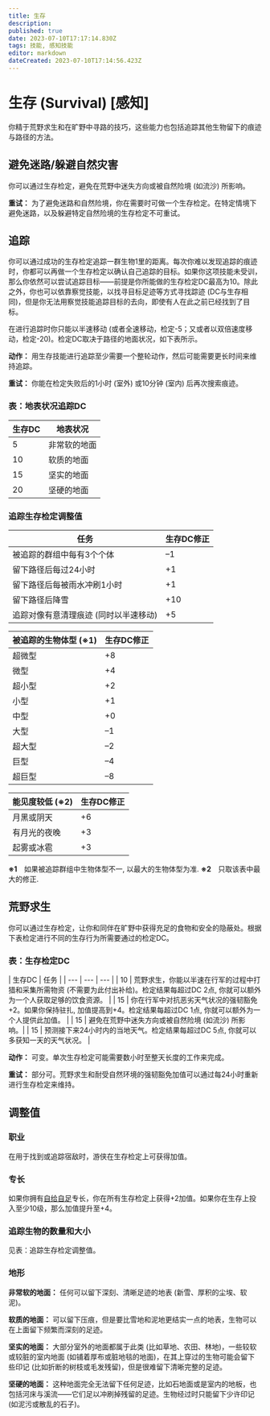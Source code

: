 ```yaml
---
title: 生存
description: 
published: true
date: 2023-07-10T17:17:14.830Z
tags: 技能, 感知技能
editor: markdown
dateCreated: 2023-07-10T17:14:56.423Z
---
```


# 生存 (Survival) \[感知\]
你精于荒野求生和在旷野中寻路的技巧，这些能力也包括追踪其他生物留下的痕迹与路径的方法。

## 避免迷路/躲避自然灾害
你可以通过生存检定，避免在荒野中迷失方向或被自然险境 (如流沙) 所影响。

**重试：** 为了避免迷路和自然险境，你在需要时可做一个生存检定。在特定情境下避免迷路，以及躲避特定自然险境的生存检定不可重试。

## 追踪
你可以通过成功的生存检定追踪一群生物1里的距离。每次你难以发现追踪的痕迹时，你都可以再做一个生存检定以确认自己追踪的目标。如果你这项技能未受训，那么你依然可以尝试追踪目标——前提是你所能做的生存检定DC最高为10。除此之外，你也可以依靠察觉技能，以找寻目标足迹等方式寻找踪迹 (DC与生存相同)，但是你无法用察觉技能追踪目标的去向，即使有人在此之前已经找到了目标。

在进行追踪时你只能以半速移动 (或者全速移动，检定-5；又或者以双倍速度移动，检定-20)。检定DC取决于路径的地面状况，如下表所示。

**动作：** 用生存技能进行追踪至少需要一个整轮动作，然后可能需要更长时间来维持追踪。

**重试：** 你能在检定失败后的1小时 (室外) 或10分钟 (室内) 后再次搜索痕迹。

### 表：地表状况追踪DC
| 生存DC | 地表状况 |
| --- | --- |
| 5 | 非常软的地面 |
| 10 | 软质的地面 |
| 15 | 坚实的地面 |
| 20 | 坚硬的地面 |

### 追踪生存检定调整值
| 任务 | 生存DC修正 |
| --- | --- |
| 被追踪的群组中每有3个个体 | –1 |
| 留下路径后每过24小时 | +1 |
| 留下路径后每被雨水冲刷1小时 | +1 |
| 留下路径后降雪 | +10 |
| 追踪对像有意清理痕迹 (同时以半速移动) | +5 |


| 被追踪的生物体型 (※1) | 生存DC修正 |
| --- | --- |
| 超微型 | +8 |
| 微型 | +4 |
| 超小型 | +2 |
| 小型 | +1 |
| 中型 | +0 |
| 大型 | –1 |
| 超大型 | –2 |
| 巨型 | –4 |
| 超巨型 | –8 |


| 能见度较低 (※2) | 生存DC修正 |
| --- | --- |
| 月黑或阴天 | +6 |
| 有月光的夜晚 | +3 |
| 起雾或冰雹 | +3 |

**※1**　如果被追踪群组中生物体型不一, 以最大的生物体型为准.
**※2**　只取该表中最大的修正.


## 荒野求生
你可以通过生存检定，让你和同伴在旷野中获得充足的食物和安全的隐蔽处。根据下表检定进行不同的生存行为所需要通过的检定DC。

### 表：生存检定DC
| 生存DC | 任务 |
| --- | --- | --- |
| 10 | 荒野求生，你能以半速在行军的过程中打猎和采集所需物资 (不需要为此付出补给)。检定结果每超过DC 2点, 你就可以额外为一个人获取足够的饮食资源。 |
| 15 | 你在行军中对抗恶劣天气状况的强韧豁免+2。如果你保持驻扎, 加值提高到+4。检定结果每超过DC 1点, 你就可以额外为一个人提供此加值。 |
| 15 | 避免在荒野中迷失方向或被自然险境 (如流沙) 所影响。|
| 15 | 预测接下来24小时内的当地天气。检定结果每超过DC 5点, 你就可以多获知一天的天气状况。 |

**动作：** 可变。单次生存检定可能需要数小时至整天长度的工作来完成。

**重试：** 部分可。荒野求生和耐受自然环境的强韧豁免加值可以通过每24小时重新进行生存检定来维持。



## 调整值
### 职业
在用于找到或追踪宿敌时，游侠在生存检定上可获得加值。

### 专长
如果你拥有[自给自足](/专长/自给自足)专长，你在所有生存检定上获得+2加值。如果你在生存上投入至少10级，那么加值提升至+4。

### 追踪生物的数量和大小
见表：追踪生存检定调整值。

### 地形
**非常软的地面：** 任何可以留下深刻、清晰足迹的地表 (新雪、厚积的尘埃、软泥)。

**软质的地面：** 可以留下压痕，但是要比雪地和泥地更结实一点的地表，生物可以在上面留下频繁而深刻的足迹。
 
**坚实的地面：** 大部分室外的地面都属于此类 (比如草地、农田、林地)，一些较软或较脏的室内地面 (如铺着厚布或脏地毯的地面)，在其上穿过的生物可能会留下些印记 (比如折断的树枝或毛发残留)，但是很难留下清晰完整的足迹。

**坚硬的地面：** 这种地面完全无法留下任何足迹，比如石地面或是室内的地板，也包括河床与溪流——它们足以冲刷掉残留的足迹。生物经过时只能留下少许印记 (如泥污或散乱的石子)。
